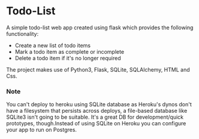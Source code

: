 # Todo-List

A simple todo-list web app created using flask which provides the following functionality:  

- Create a new list of todo items  
- Mark a todo item as complete or incomplete    
- Delete a todo item if it's no longer required

The project makes use of Python3, Flask, SQLite, SQLAlchemy, HTML and Css.

### Note
You can't deploy to heroku using SQLite database as Heroku's dynos don't have a filesystem that persists across deploys, a file-based database like SQLite3 isn't going to be suitable. It's a great DB for development/quick prototypes, though.Instead of using SQLite on Heroku you can configure your app to run on Postgres.

